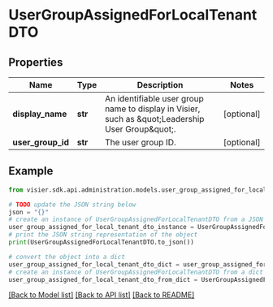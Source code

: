 # UserGroupAssignedForLocalTenantDTO


## Properties

Name | Type | Description | Notes
------------ | ------------- | ------------- | -------------
**display_name** | **str** | An identifiable user group name to display in Visier, such as \&quot;Leadership User Group\&quot;. | [optional] 
**user_group_id** | **str** | The user group ID. | [optional] 

## Example

```python
from visier.sdk.api.administration.models.user_group_assigned_for_local_tenant_dto import UserGroupAssignedForLocalTenantDTO

# TODO update the JSON string below
json = "{}"
# create an instance of UserGroupAssignedForLocalTenantDTO from a JSON string
user_group_assigned_for_local_tenant_dto_instance = UserGroupAssignedForLocalTenantDTO.from_json(json)
# print the JSON string representation of the object
print(UserGroupAssignedForLocalTenantDTO.to_json())

# convert the object into a dict
user_group_assigned_for_local_tenant_dto_dict = user_group_assigned_for_local_tenant_dto_instance.to_dict()
# create an instance of UserGroupAssignedForLocalTenantDTO from a dict
user_group_assigned_for_local_tenant_dto_from_dict = UserGroupAssignedForLocalTenantDTO.from_dict(user_group_assigned_for_local_tenant_dto_dict)
```
[[Back to Model list]](../README.md#documentation-for-models) [[Back to API list]](../README.md#documentation-for-api-endpoints) [[Back to README]](../README.md)


